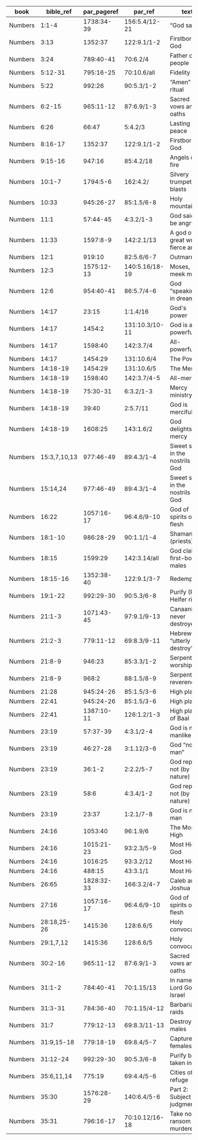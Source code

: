 <!--
https://urantia-book.org/urantiabook/bible_refs/Numbers_1.html
bible_ref = Bible Chapter:Vers
par_pageref = UB 1st English Edition Page:Line
par_ref = UB Paper:Sec:Ppgh
type = See _readme
-->

| book    | bible_ref    | par_pageref | par_ref        | text                               | type |
| ------- | ------------ | ----------- | -------------- | ---------------------------------- | ---- |
| Numbers | 1:1-4        | 1738:34-39  | 156:5.4/12-21  | “God said”                         | C    |
| Numbers | 3:13         | 1352:37     | 122:9.1/1-2    | Firstborn to God                   | C    |
| Numbers | 3:24         | 789:40-41   | 70:6.2/4       | Father of his people               | R    |
| Numbers | 5:12-31      | 795:16-25   | 70:10.6/all    | Fidelity test                      | C    |
| Numbers | 5:22         | 992:26      | 90:5.3/1-2     | “Amen” as ritual                   | C    |
| Numbers | 6:2-15       | 965:11-12   | 87:6.9/1-3     | Sacred vows and oaths              | C    |
| Numbers | 6:26         | 66:47       | 5:4.2/3        | Lasting peace                      | C    |
| Numbers | 8:16-17      | 1352:37     | 122:9.1/1-2    | Firstborn to God                   | C    |
| Numbers | 9:15-16      | 947:16      | 85:4.2/18      | Angels of fire                     | C    |
| Numbers | 10:1-7       | 1794:5-6    | 162:4.2/       | Silvery trumpet blasts             | C    |
| Numbers | 10:33        | 945:26-27   | 85:1.5/6-8     | Holy mountains                     | C    |
| Numbers | 11:1         | 57:44-45    | 4:3.2/1-3      | God said to be angry               | C    |
| Numbers | 11:33        | 1597:8-9    | 142:2.1/13     | A god of great wrath, fierce anger | C    |
| Numbers | 12:1         | 919:10      | 82:5.6/6-7     | Outmarriage                        | C    |
| Numbers | 12:3         | 1575:12-13  | 140:5.16/18-19 | Moses, a meek man                  | C    |
| Numbers | 12:6         | 954:40-41   | 86:5.7/4-6     | God “speaking” in dreams           | C    |
| Numbers | 14:17        | 23:15       | 1:1.4/16       | God's power                        | C    |
| Numbers | 14:17        | 1454:2      | 131:10.3/10-11 | God is all powerful                | C    |
| Numbers | 14:17        | 1598:40     | 142:3.7/4      | All-powerful                       | C    |
| Numbers | 14:17        | 1454:29     | 131:10.6/4     | The Power                          | C    |
| Numbers | 14:18-19     | 1454:29     | 131:10.6/5     | The Mercy                          | C    |
| Numbers | 14:18-19     | 1598:40     | 142:3.7/4-5    | All-merciful                       | C    |
| Numbers | 14:18-19     | 75:30-31    | 6:3.2/1-3      | Mercy ministry                     | C    |
| Numbers | 14:18-19     | 39:40       | 2:5.7/11       | God is merciful                    | C    |
| Numbers | 14:18-19     | 1608:25     | 143:1.6/2      | God delights in mercy              | C    |
| Numbers | 15:3,7,10,13 | 977:46-49   | 89:4.3/1-4     | Sweet savor in the nostrils of God | C    |
| Numbers | 15:14,24     | 977:46-49   | 89:4.3/1-4     | Sweet savor in the nostrils of God | C    |
| Numbers | 16:22        | 1057:16-17  | 96:4.6/9-10    | God of spirits of all flesh        | R    |
| Numbers | 18:1-10      | 986:28-29   | 90:1.1/1-4     | Shamans (priests)                  | C    |
| Numbers | 18:15        | 1599:29     | 142:3.14/all   | God claims first-born males        | S    |
| Numbers | 18:15-16     | 1352:38-40  | 122:9.1/3-7    | Redemption                         | C    |
| Numbers | 19:1-22      | 992:29-30   | 90:5.3/6-8     | Purify (Red Heifer ritual)         | C    |
| Numbers | 21:1-3       | 1071:43-45  | 97:9.1/9-13    | Canaanites never destroyed         | C    |
| Numbers | 21:2-3       | 779:11-12   | 69:8.3/9-11    | Hebrews “utterly destroy”          | C    |
| Numbers | 21:8-9       | 946:23      | 85:3.3/1-2     | Serpent worship                    | C    |
| Numbers | 21:8-9       | 968:2       | 88:1.5/8-9     | Serpent reverence                  | C    |
| Numbers | 21:28        | 945:24-26   | 85:1.5/3-6     | High places                        | C    |
| Numbers | 22:41        | 945:24-26   | 85:1.5/3-6     | High places                        | C    |
| Numbers | 22:41        | 1387:10-11  | 126:1.2/1-3    | High place of Baal                 | R    |
| Numbers | 23:19        | 57:37-39    | 4:3.1/2-4      | God is not manlike                 | C    |
| Numbers | 23:19        | 46:27-28    | 3:1.12/3-6     | God “not a man”                    | C    |
| Numbers | 23:19        | 36:1-2      | 2:2.2/5-7      | God repents not (by nature)        | C    |
| Numbers | 23:19        | 58:6        | 4:3.4/1-2      | God repents not (by nature)        | C    |
| Numbers | 23:19        | 23:37       | 1:2.1/7-8      | God is not a man                   | C    |
| Numbers | 24:16        | 1053:40     | 96:1.9/6       | The Most High                      | C    |
| Numbers | 24:16        | 1015:21-23  | 93:2.3/5-9     | Most High God                      | C    |
| Numbers | 24:16        | 1016:25     | 93:3.2/12      | Most High                          | C    |
| Numbers | 24:16        | 488:15      | 43:3.1/1       | Most Highs                         | C    |
| Numbers | 26:65        | 1828:32-33  | 166:3.2/4-7    | Caleb and Joshua                   | C    |
| Numbers | 27:16        | 1057:16-17  | 96:4.6/9-10    | God of spirits of all flesh        | R    |
| Numbers | 28:18,25-26  | 1415:36     | 128:6.6/5      | Holy convocation                   | R    |
| Numbers | 29:1,7,12    | 1415:36     | 128:6.6/5      | Holy convocation                   | R    |
| Numbers | 30:2-16      | 965:11-12   | 87:6.9/1-3     | Sacred vows and oaths              | C    |
| Numbers | 31:1-2       | 784:40-41   | 70:1.15/13     | In name of Lord God of Israel      | R    |
| Numbers | 31:3-31      | 784:36-40   | 70:1.15/4-12   | Barbarian raids                    | C    |
| Numbers | 31:7         | 779:12-13   | 69:8.3/11-13   | Destroy all males                  | C    |
| Numbers | 31:9,15-18   | 779:18-19   | 69:8.4/5-7     | Capture females                    | C    |
| Numbers | 31:12-24     | 992:29-30   | 90:5.3/6-8     | Purify booty taken in war          | C    |
| Numbers | 35:6,11,14   | 775:19      | 69:4.4/5-6     | Cities of refuge                   | R    |
| Numbers | 35:30        | 1576:28-29  | 140:6.4/5-6    | Part 2: Subject to judgment      | R    |
| Numbers | 35:31        | 796:16-17   | 70:10.12/16-18 | Take no ransom for murderer        | R    |
